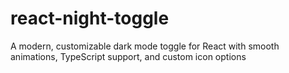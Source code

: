 # react-night-toggle
A modern, customizable dark mode toggle for React with smooth animations, TypeScript support, and custom icon options
